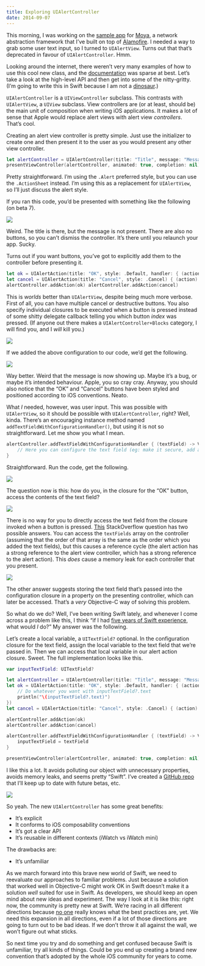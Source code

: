 ```yaml
---
title: Exploring UIAlertController
date: 2014-09-07
---
```


This morning, I was working on the [sample app](https://github.com/AshFurrow/Moya/issues/39) for [Moya](https://github.com/AshFurrow/Moya), a network abstraction framework that I’ve built on top of [Alamofire](https://github.com/Alamofire/Alamofire). I needed a way to grab some user text input, so I turned to `UIAlertView`. Turns out that that’s deprecated in favour of `UIAlertController`. Hmm.

Looking around the internet, there weren’t very many examples of how to use this cool new class, and the [documentation](https://developer.apple.com/library/prerelease/ios/documentation/UIKit/Reference/UIAlertController_class/) was sparse at best. Let’s take a look at the high-level API and then get into some of the nitty-gritty. (I’m going to write this in Swift because I am not a [dinosaur](http://t.co/Q2hvacChLu).)

`UIAlertController` is a `UIViewController` subclass. This contrasts with `UIAlertView`, a `UIView` subclass. View controllers are (or at least, should be) the main unit of composition when writing iOS applications. It makes a lot of sense that Apple would replace alert views with alert view _controllers_. That’s cool.

Creating an alert view controller is pretty simple. Just use the initializer to create one and then present it to the user as you would present any other view controller.

```swift
let alertController = UIAlertController(title: "Title", message: "Message", preferredStyle: .Alert)
presentViewController(alertController, animated: true, completion: nil)
```

Pretty straightforward. I’m using the `.Alert` preferred style, but you can use the `.ActionSheet` instead. I’m using this as a replacement for `UIAlertView`, so I’ll just discuss the alert style.

If you ran this code, you’d be presented with something like the following (on beta 7).

![](C47E5C761A24426CB34230DBB2A7AF7C.png)

Weird. The title is there, but the message is not present. There are also no buttons, so you can’t dismiss the controller. It’s there until you relaunch your app. Sucky.

Turns out if you want buttons, you’ve got to explicitly add them to the controller before presenting it.

```swift
let ok = UIAlertAction(title: "OK", style: .Default, handler: { (action) -> Void in })
let cancel = UIAlertAction(title: "Cancel", style: .Cancel) { (action) -> Void in }
alertController.addAction(ok) alertController.addAction(cancel)
```

This is _worlds_ better than `UIAlertView`, despite being much more verbose. First of all, you can have multiple cancel or destructive buttons. You also specify individual closures to be executed when a button is pressed instead of some shitty delegate callback telling you which button _index_ was pressed. (If anyone out there makes a `UIAlertController+Blocks` category, I will find you, and I _will_ kill you.)

![](2A03E60C605A42789A6FAF704BB9A130.jpg)

If we added the above configuration to our code, we’d get the following.

![](08BE65FFF6E243CAAD311D4115EC75B6.png)

Way better. Weird that the message is now showing up. Maybe it’s a bug, or maybe it’s intended behaviour. Apple, you so cray cray. Anyway, you should also notice that the “OK” and “Cancel” buttons have been styled and positioned according to iOS conventions. Neato.

What _I_ needed, however, was user input. This was possible with `UIAlertView`, so it should be possible with `UIAlertController`, right? Well, kinda. There’s an encouraging instance method named `addTextFieldWithConfigurationHandler()`, but using it is not so straightforward. Let me show you what I mean.

```swift
alertController.addTextFieldWithConfigurationHandler { (textField) -> Void in
    // Here you can configure the text field (eg: make it secure, add a placeholder, etc)
}
```

Straightforward. Run the code, get the following.

![](9EA0E4E86AB54891A9A27BC24D1C8889.png)

The question now is this: how do you, in the closure for the “OK” button, access the contents of the text field?

![](0E7A01300D2F49C6947664D55AC91803.gif)

There is no way for you to directly access the text field from the closure invoked when a button is pressed. [This](http://stackoverflow.com/questions/24172593/access-input-from-uialertcontroller) StackOverflow question has two possible answers. You can access the `textFields` array on the controller (assuming that the order of that array is the same as the order which you added the text fields), but this causes a reference cycle (the alert action has a strong reference to the alert view controller, which has a strong reference to the alert action). This _does_ cause a memory leak for each controller that you present.

![](31715566B57649FF8B277A3063191734.png)

The other answer suggests storing the text field that’s passed into the configuration closure in a property on the presenting controller, which can later be accessed. That’s a _very_ Objective-C way of solving this problem.

So what do we do? Well, I’ve been writing Swift lately, and whenever I come across a problem like this, I think “if I had [five years of Swift experience](http://instagram.com/p/rWyQdUDBhH), what would _I_ do?” My answer was the following.

Let’s create a local variable, a `UITextField?` optional. In the configuration closure for the text field, assign the local variable to the text field that we’re passed in. Then we can access that local variable in our alert action closure. Sweet. The full implementation looks like this.

```swift
var inputTextField: UITextField?

let alertController = UIAlertController(title: "Title", message: "Message", preferredStyle: .Alert)
let ok = UIAlertAction(title: "OK", style: .Default, handler: { (action) -> Void in
    // Do whatever you want with inputTextField?.text
    println("\(inputTextField?.text)")
})
let cancel = UIAlertAction(title: "Cancel", style: .Cancel) { (action) -> Void in }

alertController.addAction(ok)
alertController.addAction(cancel)

alertController.addTextFieldWithConfigurationHandler { (textField) -> Void in
    inputTextField = textField
}

presentViewController(alertController, animated: true, completion: nil)

```

I like this a lot. It avoids polluting our object with unnecessary properties, avoids memory leaks, and seems pretty “Swift”. I’ve created a [GitHub repo](https://github.com/AshFurrow/UIAlertController-Example) that I’ll keep up to date with future betas, etc.

![](09B8BCEA8BBE48239C07298CD4112B53.jpg)

So yeah. The new `UIAlertController` has some great benefits:

- It’s explicit
- It conforms to iOS composability conventions
- It’s got a clear API
- It’s reusable in different contexts (iWatch vs iWatch mini)

The drawbacks are:

- It’s unfamiliar

As we march forward into this brave new world of Swift, we need to reevaluate our approaches to familiar problems. Just because a solution that worked well in Objective-C might work OK in Swift doesn’t make it a solution _well_ suited for use in Swift. As developers, we should keep an open mind about new ideas and experiment. The way I look at it is like this: right now, the community is pretty new at Swift. We’re racing in all different directions because [no one](http://robnapier.net/i-dont-know-swift) really knows what the best practices are, yet. We need this expansion in all directions, even if a lot of those directions are going to turn out to be bad ideas. If we don’t throw it all against the wall, we won’t figure out what sticks.

So next time you try and do something and get confused because Swift is unfamiliar, try all kinds of things. Could be you end up creating a brand new convention that’s adopted by the whole iOS community for years to come.
